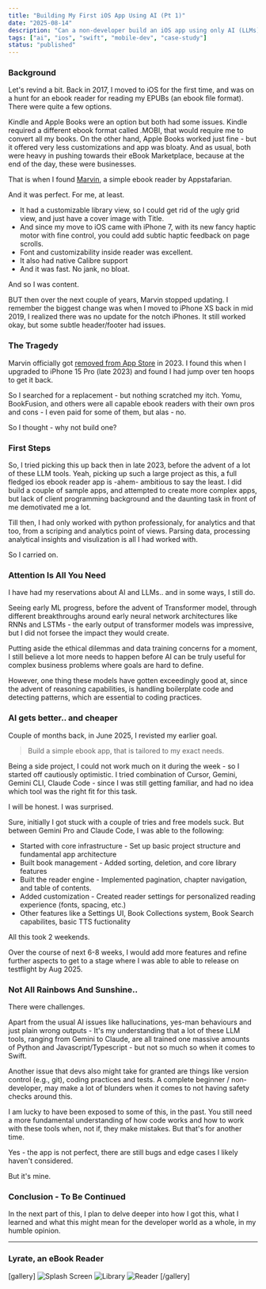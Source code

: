```yaml
---
title: "Building My First iOS App Using AI (Pt 1)"
date: "2025-08-14"
description: "Can a non-developer build an iOS app using only AI (LLMs) and basic programming understanding?"
tags: ["ai", "ios", "swift", "mobile-dev", "case-study"]
status: "published"
---
```


### Background

Let's revind a bit. Back in 2017, I moved to iOS for the first time, and was on a hunt for an ebook reader for reading my EPUBs (an ebook file format). There were quite a few options. 

Kindle and Apple Books were an option but both had some issues. Kindle required a different ebook format called .MOBI, that would require me to convert all my books. On the other hand, Apple Books worked just fine - but it offered very less customizations and app was bloaty. And as usual, both were heavy in pushing towards their eBook Marketplace, because at the end of the day, these were businesses.

That is when I found [Marvin](http://www.appstafarian.com), a simple ebook reader by Appstafarian.

And it was perfect. For me, at least.

- It had a customizable library view, so I could get rid of the ugly grid view, and just have a cover image with Title. 
- And since my move to iOS came with iPhone 7, with its new fancy haptic motor with fine control, you could add subtic haptic feedback on page scrolls. 
- Font and customizability inside reader was excellent.
- It also had native Calibre support
- And it was fast. No jank, no bloat.

And so I was content.

BUT then over the next couple of years, Marvin stopped updating. I remember the biggest change was when I moved to iPhone XS back in mid 2019, I realized there was no update for the notch iPhones. It still worked okay, but some subtle header/footer had issues.

### The Tragedy

Marvin officially got [removed from App Store](https://www.mobileread.com/forums/showthread.php?t=353769) in 2023. I found this when I upgraded to iPhone 15 Pro (late 2023) and found I had jump over ten hoops to get it back.

So I searched for a replacement - but nothing scratched my itch. Yomu, BookFusion, and others were all capable ebook readers with their own pros and cons - I even paid for some of them, but alas - no.

So I thought - why not build one?

### First Steps

So, I tried picking this up back then in late 2023, before the advent of a lot of these LLM tools. Yeah, picking up such a large project as this, a full fledged ios ebook reader app is -ahem- ambitious to say the least. I did build a couple of sample apps, and attempted to create more complex apps, but lack of client programming background and the daunting task in front of me demotivated me a lot. 

Till then, I had only worked with python professionaly, for analytics and that too, from a scriping and analytics point of views. Parsing data, processing analytical insights and visulization is all I had worked with.

So I carried on.

### Attention Is All You Need

I have had my reservations about AI and LLMs.. and in some ways, I still do.

Seeing early ML progress, before the advent of Transformer model, through different breakthroughs around early neural network architectures like RNNs and LSTMs - the early output of transformer models was impressive, but I did not forsee the impact they would create.

Putting aside the ethical dilemmas and data training concerns for a moment, I still believe a lot more needs to happen before AI can be truly useful for complex business problems where goals are hard to define. 

However, one thing these models have gotten exceedingly good at, since the advent of reasoning capabilities, is handling boilerplate code and detecting patterns, which are essential to coding practices.

### AI gets better.. and cheaper

Couple of months back, in June 2025, I revisted my earlier goal. 

> Build a simple ebook app, that is tailored to my exact needs.

Being a side project, I could not work much on it during the week - so I started off cautiously optimistic. I tried combination of Cursor, Gemini, Gemini CLI, Claude Code - since I was still getting familiar, and had no idea which tool was the right fit for this task.

I will be honest. I was surprised.

Sure, initially I got stuck with a couple of tries and free models suck. But between Gemini Pro and Claude Code, I was able to the following:
- Started with core infrastructure - Set up basic project structure and fundamental app architecture
- Built book management - Added sorting, deletion, and core library features
- Built the reader engine - Implemented pagination, chapter
navigation, and table of contents.
- Added customization - Created reader settings for personalized reading experience (fonts, spacing, etc.)
- Other features like a Settings UI, Book Collections system, Book Search capabilites, basic TTS fuctionality

All this took 2 weekends.

Over the course of next 6-8 weeks, I would add more features and refine further aspects to get to a stage where I was able to able to release on testflight by Aug 2025.

### Not All Rainbows And Sunshine..

There were challenges.

Apart from the usual AI issues like hallucinations, yes-man behaviours and just plain wrong outputs - It's my understanding that a lot of these LLM tools, ranging from Gemini to Claude, are all trained one massive amounts of Python and Javascript/Typescript - but not so much so when it comes to Swift.

Another issue that devs also might take for granted are things like version control (e.g., git), coding practices and tests. A complete beginner / non-developer, may make a lot of blunders when it comes to not having safety checks around this. 

I am lucky to have been exposed to some of this, in the past. You still need a more fundamental understanding of how code works and how to work with these tools when, not if, they make mistakes. But that's for another time.

Yes - the app is not perfect, there are still bugs and edge cases I likely haven't considered. 

But it's mine.

### Conclusion - To Be Continued

In the next part of this, I plan to delve deeper into how I got this, what I learned and what this might mean for the developer world as a whole, in my humble opinion.

---

### Lyrate, an eBook Reader

[gallery]
![Splash Screen](https://res.cloudinary.com/dqxww3j08/image/upload/v1755172808/blog-ios-development-journey-splash-screen_kldebx.png)
![Library](https://res.cloudinary.com/dqxww3j08/image/upload/v1755172846/blog-ios-development-journey-library_koeqsb.png)
![Reader](https://res.cloudinary.com/dqxww3j08/image/upload/v1755172786/blog-ios-development-journey-reader_x8tqbg.png)
[/gallery]